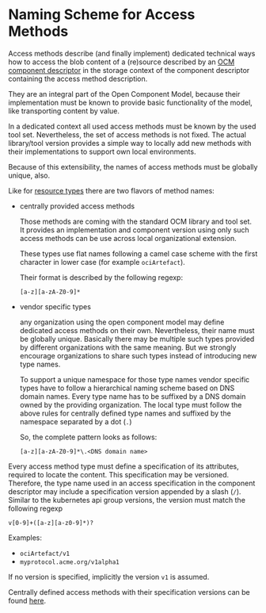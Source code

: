 # Naming Scheme for Access Methods

Access methods describe (and finally implement) dedicated technical ways how to
access the blob  content of a (re)source described by an
[OCM component descriptor](../formats/compdesc/README.md) in the storage
context of the component descriptor containing the access method description.

They are an integral part of the Open Component Model, because their implementation
must be known to provide basic functionality of the model, like transporting
content by value.

In a dedicated context all used access methods must be known by the used tool
set. Nevertheless, the set of access methods is not fixed. The actual
library/tool version provides a simple way to locally add new methods with
their implementations to support own local environments.

Because of this extensibility, the names of access methods must be globally
unique, also.

Like for [resource types](resourcetypes.md) there are two flavors
of method names:

- centrally provided access methods

  Those methods are coming with the standard OCM library and tool set.
  It provides an implementation and component version using only such
  access methods can be use across local organizational extension.

  These types use flat names following a camel case scheme with
  the first character in lower case (for example `ociArtefact`).

  Their format is described by the following regexp:

  ```regex
  [a-z][a-zA-Z0-9]*
  ```

- vendor specific types

  any organization using the open component model may define dedicated access
  methods on their own. Nevertheless, their name must be globally unique.
  Basically there may be multiple such types provided by different organizations
  with the same meaning. But we strongly encourage organizations to share
  such types instead of introducing new type names.

  To support a unique namespace for those type names vendor specific types
  have to follow a hierarchical naming scheme based on DNS domain names.
  Every type name has to be suffixed by a DNS domain owned by the providing
  organization.
  The local type must follow the above rules for centrally defined type names
  and suffixed by the namespace separated by a dot (`.`)

  So, the complete pattern looks as follows:

  ```
  [a-z][a-zA-Z0-9]*\.<DNS domain name>
  ```
  
Every access method type must define a specification of its attributes,
required to locate the content. This specification may be versioned.
Therefore, the type name used in an access specification in the component descriptor
may include a specification version appended by a slash (`/`).
Similar to the kubernetes api group versions, the version must match the
following regexp

```
v[0-9]+([a-z][a-z0-9]*)?
```

Examples:
- `ociArtefact/v1`
- `myprotocol.acme.org/v1alpha1`

If no version is specified, implicitly the version `v1` is assumed.

Centrally defined access methods with their specification versions
can be found [here](../formats/accessmethods/README.md).